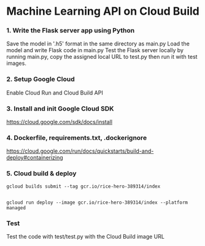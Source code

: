 # Machine Learning API on Cloud Build

### 1. Write the Flask server app using Python
Save the model in '.h5' format in the same directory as main.py
Load the model and write Flask code in main.py
Test the Flask server locally by running main.py, copy the assigned local URL to test.py then run it with test images.
### 2. Setup Google Cloud
Enable Cloud Run and Cloud Build API
### 3. Install and init Google Cloud SDK
https://cloud.google.com/sdk/docs/install
### 4. Dockerfile, requirements.txt, .dockerignore
https://cloud.google.com/run/docs/quickstarts/build-and-deploy#containerizing
### 5. Cloud build & deploy
```
gcloud builds submit --tag gcr.io/rice-hero-389314/index
```
```

gcloud run deploy --image gcr.io/rice-hero-389314/index --platform managed
```

### Test
Test the code with test/test.py with the Cloud Build image URL
